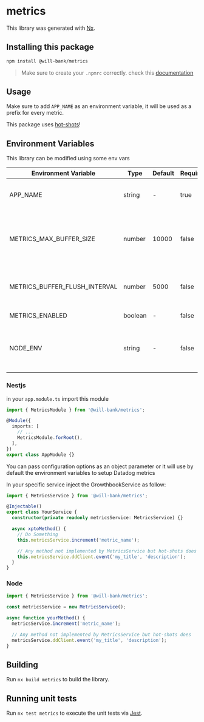 # metrics

This library was generated with [Nx](https://nx.dev).

## Installing this package

```bash
npm install @will-bank/metrics
```

> Make sure to create your `.npmrc` correctly. check this [documentation](../../docs/NPMRC.md)

## Usage

Make sure to add `APP_NAME` as an environment variable, it will be used as a prefix for every metric.

This package uses [hot-shots](https://github.com/brightcove/hot-shots)!

## Environment Variables

This library can be modified using some env vars

| Environment Variable          | Type    | Default | Required | Description                                                                                              |
| ----------------------------- | ------- | ------- | -------- | -------------------------------------------------------------------------------------------------------- |
| APP_NAME                      | string  | -       | true     | To set the metrics prefix, required unless you pass the prefix param                                     |
| METRICS_MAX_BUFFER_SIZE       | number  | 10000   | false    | If larger than 0, metrics will be buffered and only sent when the string length is greater than the size |
| METRICS_BUFFER_FLUSH_INTERVAL | number  | 5000    | false    | If buffering is in use, this is the time in ms to always flush any buffered metrics                      |
| METRICS_ENABLED               | boolean | -       | false    | Enable/Disable send metrics                                                                              |
| NODE_ENV                      | string  | -       | false    | If METRICS_ENABLED not set and NODE_ENV is production, this lib will send metrics                        |

### Nestjs

in your `app.module.ts` import this module

```ts
import { MetricsModule } from '@will-bank/metrics';

@Module({
  imports: [
    // ...
    MetricsModule.forRoot(),
  ],
})
export class AppModule {}
```

You can pass configuration options as an object parameter or it will use by default the environment variables to setup Datadog metrics

In your specific service inject the GrowthbookService as follow:

```ts
import { MetricsService } from '@will-bank/metrics';

@Injectable()
export class YourService {
  constructor(private readonly metricsService: MetricsService) {}

  async xptoMethod() {
    // Do Something
    this.metricsService.increment('metric_name');

    // Any method not implemented by MetricsService but hot-shots does
    this.metricsService.ddClient.event('my_title', 'description');
  }
}
```

### Node

```ts
import { MetricsService } from '@will-bank/metrics';

const metricsService = new MetricsService();

async function yourMethod() {
  metricsService.increment('metric_name');

  // Any method not implemented by MetricsService but hot-shots does
  metricsService.ddClient.event('my_title', 'description');
}
```

## Building

Run `nx build metrics` to build the library.

## Running unit tests

Run `nx test metrics` to execute the unit tests via [Jest](https://jestjs.io).
